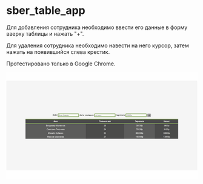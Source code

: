 # sber_table_app

Для добавления сотрудника необходимо ввести его данные в форму вверху таблицы и нажать "+".

Для удаления сотрудника необходимо навести на него курсор, затем нажать на появившийся слева крестик.

Протестировано только в Google Chrome.

![sber_demo](https://github.com/oOFaYOo/sber/blob/master/public/demo.gif)
